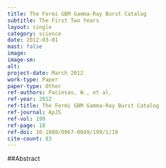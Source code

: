 ```yaml
---
title: The Fermi GBM Gamma-Ray Burst Catalog
subtitle: The First Two Years
layout: single
category: science
date: 2012-03-01
mast: false
image: 
image-sm: 
alt: 
project-date: March 2012
work-type: Paper
paper-type: Other
ref-authors: Paciesas, W., et al.
ref-year: 2012
ref-title: The Fermi GBM Gamma-Ray Burst Catalog
ref-journal: ApJS
ref-vol: 199
ref-page: 18
ref-doi: 10.1088/0067-0049/199/1/18
cite-count: 83
---
```



##Abstract
